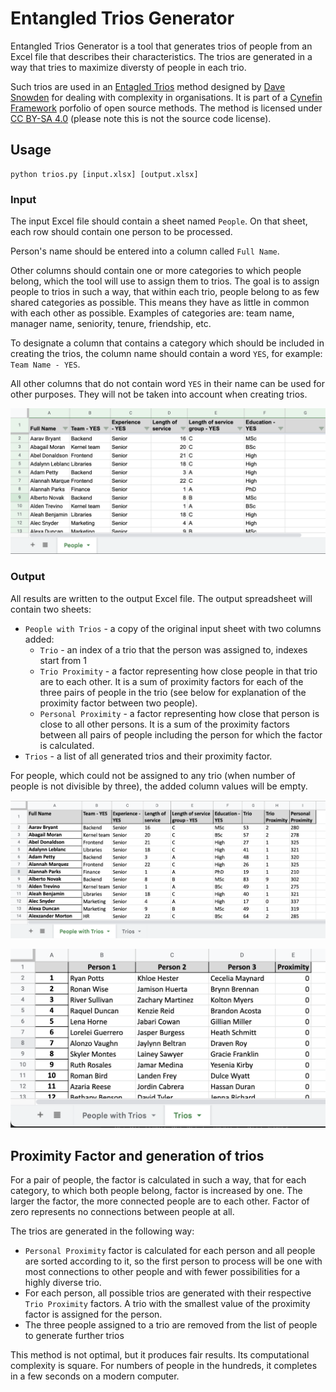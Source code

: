 # Entangled Trios Generator

Entangled Trios Generator is a tool that generates trios of people from an Excel file that describes their
characteristics. The trios are generated in a way that tries to maximize diversty of people in each trio.

Such trios are used in an [Entagled Trios](https://cynefin.io/wiki/Entangled_trios) method designed by 
[Dave Snowden](https://thecynefin.co/team/dave-snowden/) for dealing with complexity in organisations. 
It is part of a [Cynefin Framework](https://en.wikipedia.org/wiki/Cynefin_framework) porfolio of open source methods.
The method is licensed under [CC BY-SA 4.0](https://creativecommons.org/licenses/by-sa/4.0/) (please note this is not
the source code license). 

## Usage
```
python trios.py [input.xlsx] [output.xlsx]
```
### Input
The input Excel file should contain a sheet named `People`. On that sheet, each row should contain one person
to be processed.

Person's name should be entered into a column called `Full Name`.

Other columns should contain one or more categories to which people belong, which the tool will use to assign them 
to trios. The goal is to assign people to trios in such a way, that within each trio, people belong to as few shared 
categories as possible. This means they have as little in common with each other as possible.
Examples of categories are: team name, manager name, seniority, tenure, friendship, etc.

To designate a column that contains a category which should be included in creating the trios, the column name
should contain a word `YES`, for example: `Team Name - YES`.

All other columns that do not contain word `YES` in their name can be used for other purposes. They will not be taken
into account when creating trios.

![xlsx example](pictures/example-xlsx.png)

### Output

All results are written to the output Excel file. The output spreadsheet will contain two sheets:
   - `People with Trios` - a copy of the original input sheet with two columns added:
      - `Trio` - an index of a trio that the person was assigned to, indexes start from 1
      - `Trio Proximity` - a factor representing how close people in that trio are to each other. 
      It is a sum of proximity factors for each of the three pairs of people in the trio (see below for explanation 
      of the proximity factor between two people).
      - `Personal Proximity` - a factor representing how close that person is close to all other persons. It is a sum
      of the proximity factors between all pairs of people including the person for which the factor is calculated.
   - `Trios` - a list of all generated trios and their proximity factor.

For people, which could not be assigned to any trio (when number of people is not divisible by three), the added column
values will be empty.

![xlsx example](pictures/example-result-1.png)

![xlsx example](pictures/example-result-2.png)

## Proximity Factor and generation of trios

For a pair of people, the factor is calculated in such a way, that for each category, to which both people belong,
factor is increased by one. The larger the factor, the more connected people are to each other.
Factor of zero represents no connections between people at all.

The trios are generated in the following way:
   - `Personal Proximity` factor is calculated for each person and all people are sorted according to it, so the first 
     person to process will be one with most connections to other people and with fewer possibilities for
     a highly diverse trio.
   - For each person, all possible trios are generated with their respective `Trio Proximity` factors.
     A trio with the smallest value of the proximity factor is assigned for the person.
   - The three people assigned to a trio are removed from the list of people to generate further trios

This method is not optimal, but it produces fair results. Its computational complexity is square. For numbers of people
in the hundreds, it completes in a few seconds on a modern computer. 

